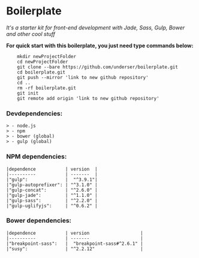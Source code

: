 # Boilerplate 
*It's a starter kit for front-end development with Jade, Sass, Gulp, Bower and other cool stuff*

**For quick start with this boilerplate, you just need type commands below:**

```shell
	mkdir newProjectFolder
	cd newProjectFolder
	git clone --bare https://github.com/underser/boilerplate.git
	cd boilerplate.git
	git push --mirror 'link to new github repository'
	cd ..
	rm -rf boilerplate.git
	git init
	git remote add origin 'link to new github repository'
```

### Devdependencies:
	> - node.js
	> - npm
	> - bower (global)
	> - gulp (global)

### NPM dependencies:
	|dependence           | version  |
	|----------           | -------  |
	|"gulp":              |  "^3.9.1"|
	|"gulp-autoprefixer": | "^3.1.0" |
	|"gulp-concat":       | "^2.6.0" |
	|"gulp-jade":         | "^1.1.0" |
	|"gulp-sass":         | "^2.2.0" |
	|"gulp-uglifyjs":     | "^0.6.2" |

### Bower dependencies:
	|dependence           | version                   |
	|----------           | -------                   |
	|"breakpoint-sass":   |  "breakpoint-sass#^2.6.1" |
	|"susy":              | "^2.2.12"                 |
